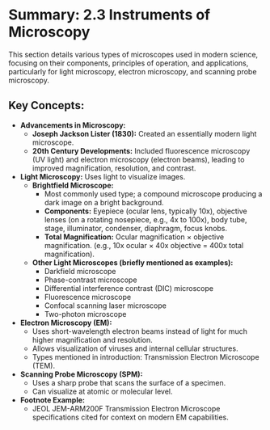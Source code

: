 # Summary: 2.3 Instruments of Microscopy

This section details various types of microscopes used in modern science, focusing on their components, principles of operation, and applications, particularly for light microscopy, electron microscopy, and scanning probe microscopy.

## Key Concepts:

*   **Advancements in Microscopy:**
    *   **Joseph Jackson Lister (1830):** Created an essentially modern light microscope.
    *   **20th Century Developments:** Included fluorescence microscopy (UV light) and electron microscopy (electron beams), leading to improved magnification, resolution, and contrast.
*   **Light Microscopy:** Uses light to visualize images.
    *   **Brightfield Microscope:**
        *   Most commonly used type; a compound microscope producing a dark image on a bright background.
        *   **Components:** Eyepiece (ocular lens, typically 10x), objective lenses (on a rotating nosepiece, e.g., 4x to 100x), body tube, stage, illuminator, condenser, diaphragm, focus knobs.
        *   **Total Magnification:** Ocular magnification × objective magnification. (e.g., 10x ocular × 40x objective = 400x total magnification).
    *   **Other Light Microscopes (briefly mentioned as examples):**
        *   Darkfield microscope
        *   Phase-contrast microscope
        *   Differential interference contrast (DIC) microscope
        *   Fluorescence microscope
        *   Confocal scanning laser microscope
        *   Two-photon microscope
*   **Electron Microscopy (EM):**
    *   Uses short-wavelength electron beams instead of light for much higher magnification and resolution.
    *   Allows visualization of viruses and internal cellular structures.
    *   Types mentioned in introduction: Transmission Electron Microscope (TEM).
*   **Scanning Probe Microscopy (SPM):**
    *   Uses a sharp probe that scans the surface of a specimen.
    *   Can visualize at atomic or molecular level.
*   **Footnote Example:**
    *   JEOL JEM-ARM200F Transmission Electron Microscope specifications cited for context on modern EM capabilities.
